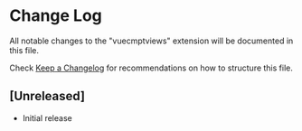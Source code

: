 # Change Log

All notable changes to the "vuecmptviews" extension will be documented in this file.

Check [Keep a Changelog](http://keepachangelog.com/) for recommendations on how to structure this file.

## [Unreleased]

- Initial release